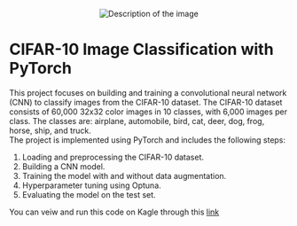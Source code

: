 <p align="center">
  <img src="https://miro.medium.com/v2/format:webp/0*BdetXYemwXwOqNTs.jpg" alt="Description of the image">
</p>  

# CIFAR-10 Image Classification with PyTorch  
This project focuses on building and training a convolutional neural network (CNN) to classify images from the CIFAR-10 dataset. The CIFAR-10 dataset consists of 60,000 32x32 color images in 10 classes, with 6,000 images per class. The classes are: airplane, automobile, bird, cat, deer, dog, frog, horse, ship, and truck.  
The project is implemented using PyTorch and includes the following steps:

  1. Loading and preprocessing the CIFAR-10 dataset.
  2. Building a CNN model.
  3. Training the model with and without data augmentation.
  4. Hyperparameter tuning using Optuna.
  5. Evaluating the model on the test set.

You can veiw and run this code on Kagle through this [link](https://www.kaggle.com/code/beasttitan/image-classification-with-pytorch)
